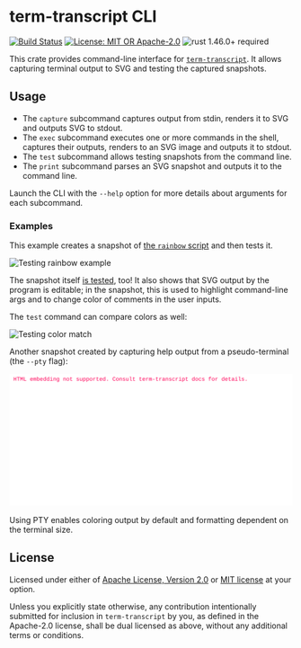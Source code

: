 # term-transcript CLI

[![Build Status](https://github.com/slowli/term-transcript/workflows/Rust/badge.svg?branch=master)](https://github.com/slowli/term-transcript/actions)
[![License: MIT OR Apache-2.0](https://img.shields.io/badge/License-MIT%2FApache--2.0-blue)](https://github.com/slowli/term-transcript#license)
![rust 1.46.0+ required](https://img.shields.io/badge/rust-1.46.0+-blue.svg?label=Required%20Rust)

This crate provides command-line interface for [`term-transcript`]. It allows capturing
terminal output to SVG and testing the captured snapshots.

## Usage

- The `capture` subcommand captures output from stdin, renders it to SVG and
  outputs SVG to stdout.
- The `exec` subcommand executes one or more commands in the shell, captures
  their outputs, renders to an SVG image and outputs it to stdout.
- The `test` subcommand allows testing snapshots from the command line.
- The `print` subcommand parses an SVG snapshot and outputs it to the command line.

Launch the CLI with the `--help` option for more details about arguments
for each subcommand.

### Examples

This example creates a snapshot of [the `rainbow` script][rainbow-script-link] and then tests it.

![Testing rainbow example][test-snapshot-link]

The snapshot itself [is tested][test-link], too! It also shows
that SVG output by the program is editable; in the snapshot, this is used to
highlight command-line args and to change color of comments in the user inputs.

The `test` command can compare colors as well:

![Testing color match][test-color-snapshot-link]

Another snapshot created by capturing help output from a pseudo-terminal
(the `--pty` flag):

![Output of `test-transcript --help`][help-snapshot-link]

Using PTY enables coloring output by default and formatting dependent
on the terminal size.

## License

Licensed under either of [Apache License, Version 2.0](LICENSE-APACHE)
or [MIT license](LICENSE-MIT) at your option.

Unless you explicitly state otherwise, any contribution intentionally submitted
for inclusion in `term-transcript` by you, as defined in the Apache-2.0 license,
shall be dual licensed as above, without any additional terms or conditions. 

<!-- TODO: use relative links once https://github.com/rust-lang/crates.io/issues/3484 is resolved -->
[`term-transcript`]: https://crates.io/crates/term-transcript
[rainbow-script-link]: https://github.com/slowli/term-transcript/blob/HEAD/cli/rainbow.sh
[test-snapshot-link]: https://github.com/slowli/term-transcript/raw/HEAD/cli/tests/snapshots/test.svg?sanitize=true
[test-color-snapshot-link]: https://github.com/slowli/term-transcript/raw/HEAD/cli/tests/snapshots/test-fail.svg?sanitize=true
[test-link]: https://github.com/slowli/term-transcript/blob/HEAD/cli/tests/e2e.rs
[help-snapshot-link]: https://github.com/slowli/term-transcript/raw/HEAD/cli/tests/snapshots/help.svg?sanitize=true
